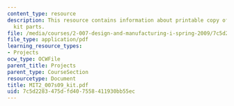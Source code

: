 ```yaml
---
content_type: resource
description: This resource contains information about printable copy of the 2.007
  kit parts.
file: /media/courses/2-007-design-and-manufacturing-i-spring-2009/7c5d2283475dfd407558411930bb55ec_MIT2_007s09_kit.pdf
file_type: application/pdf
learning_resource_types:
- Projects
ocw_type: OCWFile
parent_title: Projects
parent_type: CourseSection
resourcetype: Document
title: MIT2_007s09_kit.pdf
uid: 7c5d2283-475d-fd40-7558-411930bb55ec
---
```

